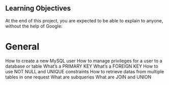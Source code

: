 ## Learning Objectives

At the end of this project, you are expected to be able to explain to anyone, without the help of Google:

# General

How to create a new MySQL user
How to manage privileges for a user to a database or table
What’s a PRIMARY KEY
What’s a FOREIGN KEY
How to use NOT NULL and UNIQUE constraints
How to retrieve datas from multiple tables in one request
What are subqueries
What are JOIN and UNION